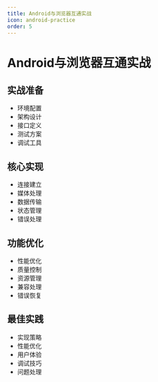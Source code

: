 ```yaml
---
title: Android与浏览器互通实战
icon: android-practice
order: 5
---
```


# Android与浏览器互通实战

## 实战准备
- 环境配置
- 架构设计
- 接口定义
- 测试方案
- 调试工具

## 核心实现
- 连接建立
- 媒体处理
- 数据传输
- 状态管理
- 错误处理

## 功能优化
- 性能优化
- 质量控制
- 资源管理
- 兼容处理
- 错误恢复

## 最佳实践
- 实现策略
- 性能优化
- 用户体验
- 调试技巧
- 问题处理
